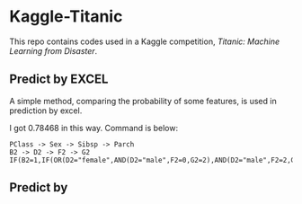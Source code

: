# Kaggle-Titanic
This repo contains codes used in a Kaggle competition, _Titanic: Machine Learning from Disaster_.
## Predict by EXCEL
A simple method, comparing the probability of some features, is used in prediction by excel.

I got 0.78468 in this way. Command is below:
```
PClass -> Sex -> Sibsp -> Parch
B2 -> D2 -> F2 -> G2
IF(B2=1,IF(OR(D2="female",AND(D2="male",F2=0,G2=2),AND(D2="male",F2=2,G2=0)),1,0),IF(B2=2,IF(OR(D2="female",AND(D2="male",F2=0,G2=2),AND(D2="male",F2=1,G2=1),AND(D2="male",F2=2,G2=1)),1,0),IF(OR(AND(D2="female",F2=0,G2<4),AND(D2="female",F2=1,OR(G2<2,G2=5)),AND(D2="female",F2=2,G2=0),AND(D2="male",F2=0,G2>0)),1,0)))
```
## Predict by 
